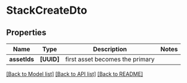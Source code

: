 # StackCreateDto

## Properties
Name | Type | Description | Notes
------------ | ------------- | ------------- | -------------
**assetIds** | **[UUID]** | first asset becomes the primary | 

[[Back to Model list]](../README.md#documentation-for-models) [[Back to API list]](../README.md#documentation-for-api-endpoints) [[Back to README]](../README.md)


